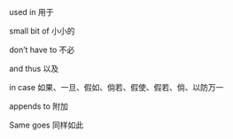 used in 用于

small bit of 小小的

don’t have to 不必

and thus 以及

in case 如果、一旦、假如、倘若、假使、假若、倘、以防万一

appends to 附加

Same goes 同样如此
